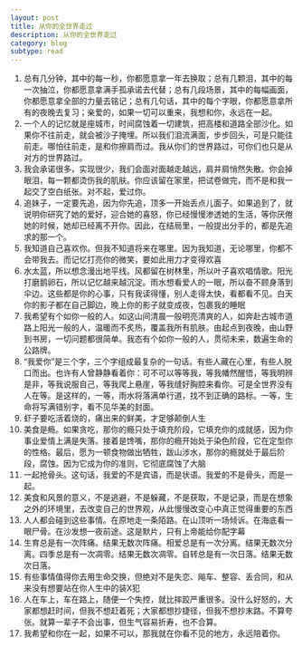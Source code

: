 ```yaml
---  
layout: post  
title: 从你的全世界走过  
description: 从你的全世界走过  
category: blog  
subtype: read  
---  
```


1. 总有几分钟，其中的每一秒，你都愿意拿一年去换取；总有几颗泪，其中的每一次抽泣，你都愿意拿满手孤承诺去代替；总有几段场景，其中的每幅画面，你都愿意拿全部的力量去铭记；总有几句话，其中的每个字眼，你都愿意拿所有的夜晚去复习；亲爱的，如果一切可以重来，我想和你，永远在一起。
2. 一个人的记忆就是座城市，时间腐蚀着一切建筑，把高楼和道路全部沙化。如果你不往前走，就会被沙子掩埋。所以我们泪流满面，步步回头，可是只能往前走。哪怕往前走，是和你擦肩而过。我从你们的世界路过，可你们也只是从对方的世界路过。
3. 我会承诺很多，实现很少，我们会面对面越走越远，肩并肩悄然失散。你会掉眼泪，每一颗都烫伤我的肌肤。你应该留在家里，把试卷做完，而不是和我一起交了空白纸张。对不起，爱过你。
4. 追妹子，一定要先追，因为你先追，顶多一开始丢点儿面子。如果追到了，就说明你研究了她的爱好，迎合她的喜怒，你已经慢慢渗透她的生活，等你厌倦她的时候，她却已经离不开你。因此，在结局里，一般提出分手的，都是先追求的那一个。
5. 我知道自己喜欢你。但我不知道将来在哪里。因为我知道，无论哪里，你都不会带我去。而记忆打亮你的微笑，要如此用力才变得欢喜
6. 水太蓝，所以想念漫出地平线。风都留在树林里，所以叶子喜欢唱情歌。阳光打磨鹅卵石，所以记忆越来越沉淀。雨水想看爱人的一眼，所以奋不顾身落到伞边。这些都是你的心事，只有我读得懂，别人走得太快，看都看不见。白天你的影子都在自己脚边，晚上你的影子就变成夜，包裹我的睡眠
7. 我希望有个如你一般的人。如这山间清晨一般明亮清爽的人，如奔赴古城市道路上阳光一般的人，温暖而不炙热，覆盖我所有肌肤。由起点到夜晚，由山野到书房，一切问题都很简单。我态有个如你一般的人，贯彻未来，数遍生命的公路牌。
8. “我爱你”是三个字，三个字组成最复杂的一句话。有些人藏在心里，有些人脱口而出。也许有人曾静静看着你：可不可以等等我，等我幡然醒悟，等我明辨是非，等我说服自己，等我爬上悬崖，等我缝好胸腔来看你。可是全世界没有人在等。是这样的，一等，雨水将落满单行道，找不到正确的路标。一等，生命将写满错别字，看不见华美的封面。
9. 虾子要吃活着烧的，痛出来的鲜美，才足够颠倒人生
10. 美食是瘾。如果贪吃，那你的瘾只处于填充阶段，它填充你的成就感，因为你事业爱情上满是失落。接着是馋嘴，那你的瘾开始处于染色阶段，它在定型你的性格。最后，愿为一顿食物做出牺牲，跋山涉水，那你的瘾就处于最后阶段，腐蚀。因为它成为你的准则，它彻底腐蚀了大脑
11. 一起抢骨头。这句话，我爱的不是宾语，而是状语。我爱的不是骨头，而是一起。
12. 美食和风景的意义，不是逃避，不是躲藏，不是获取，不是记录，而是在想象之外的环境里，去改变自己的世界观，从此慢慢改变心中真正觉得重要的东西
13. 人人都会碰到这些事情。在原地走一条陌路。在山顶听一场倾诉。在海底看一眼尸骨。在沙发想一夜前途。这是默片，只有上帝能给你配字幕
14. 生育总是有一次阵痛。结果无数次阵痛。相爱总是有一次分离。结果无数次分离。四季总是有一次凋零。结果无数次凋零。自转总是有一次日落。结果无数次日落。
15. 有些事情值得你去用生命交换，但绝对不是失恋、飚车、整容、丢合同，和从来没有想要站在你人生中的装X犯
16. 人在车上，车在路上，随便一个失控，就比摔跤严重很多。没什么好怒的，大家都想赶时间，但我不想赶着死；大家都想抄捷径，但我不想抄末路。不算夸张。就算一辈子不会出事，但生气容易折寿，也不合算。
17. 我希望和你在一起，如果不可以，那我就在你看不见的地方，永远陪着你。